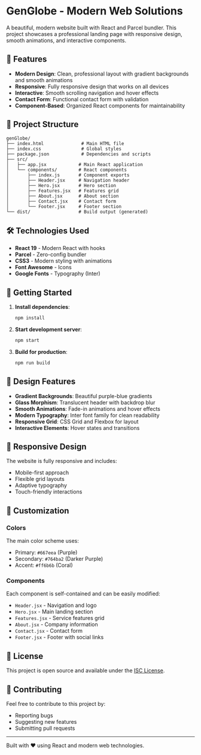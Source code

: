 # GenGlobe - Modern Web Solutions

A beautiful, modern website built with React and Parcel bundler. This project showcases a professional landing page with responsive design, smooth animations, and interactive components.

## 🚀 Features

- **Modern Design**: Clean, professional layout with gradient backgrounds and smooth animations
- **Responsive**: Fully responsive design that works on all devices
- **Interactive**: Smooth scrolling navigation and hover effects
- **Contact Form**: Functional contact form with validation
- **Component-Based**: Organized React components for maintainability

## 📁 Project Structure

```
genGlobe/
├── index.html              # Main HTML file
├── index.css               # Global styles
├── package.json            # Dependencies and scripts
├── src/
│   ├── app.jsx            # Main React application
│   └── components/        # React components
│       ├── index.js       # Component exports
│       ├── Header.jsx     # Navigation header
│       ├── Hero.jsx       # Hero section
│       ├── Features.jsx   # Features grid
│       ├── About.jsx      # About section
│       ├── Contact.jsx    # Contact form
│       └── Footer.jsx     # Footer section
└── dist/                  # Build output (generated)
```

## 🛠️ Technologies Used

- **React 19** - Modern React with hooks
- **Parcel** - Zero-config bundler
- **CSS3** - Modern styling with animations
- **Font Awesome** - Icons
- **Google Fonts** - Typography (Inter)

## 🚀 Getting Started

1. **Install dependencies**:
   ```bash
   npm install
   ```

2. **Start development server**:
   ```bash
   npm start
   ```

3. **Build for production**:
   ```bash
   npm run build
   ```

## 🎨 Design Features

- **Gradient Backgrounds**: Beautiful purple-blue gradients
- **Glass Morphism**: Translucent header with backdrop blur
- **Smooth Animations**: Fade-in animations and hover effects
- **Modern Typography**: Inter font family for clean readability
- **Responsive Grid**: CSS Grid and Flexbox for layout
- **Interactive Elements**: Hover states and transitions

## 📱 Responsive Design

The website is fully responsive and includes:
- Mobile-first approach
- Flexible grid layouts
- Adaptive typography
- Touch-friendly interactions

## 🔧 Customization

### Colors
The main color scheme uses:
- Primary: `#667eea` (Purple)
- Secondary: `#764ba2` (Darker Purple)
- Accent: `#ff6b6b` (Coral)

### Components
Each component is self-contained and can be easily modified:
- `Header.jsx` - Navigation and logo
- `Hero.jsx` - Main landing section
- `Features.jsx` - Service features grid
- `About.jsx` - Company information
- `Contact.jsx` - Contact form
- `Footer.jsx` - Footer with social links

## 📄 License

This project is open source and available under the [ISC License](LICENSE).

## 🤝 Contributing

Feel free to contribute to this project by:
- Reporting bugs
- Suggesting new features
- Submitting pull requests

---

Built with ❤️ using React and modern web technologies. 